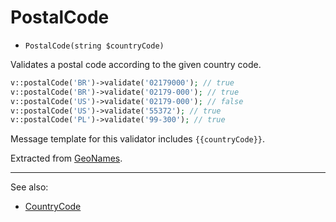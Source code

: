 # PostalCode

- `PostalCode(string $countryCode)`

Validates a postal code according to the given country code.

```php
v::postalCode('BR')->validate('02179000'); // true
v::postalCode('BR')->validate('02179-000'); // true
v::postalCode('US')->validate('02179-000'); // false
v::postalCode('US')->validate('55372'); // true
v::postalCode('PL')->validate('99-300'); // true
```

Message template for this validator includes `{{countryCode}}`.

Extracted from [GeoNames](http://www.geonames.org/).

***
See also:

  * [CountryCode](CountryCode.md)
